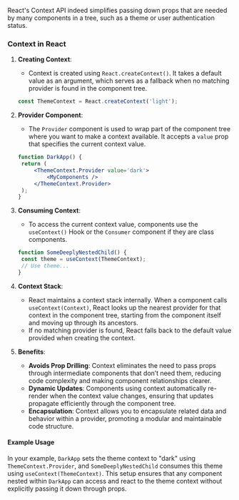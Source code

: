 React's Context API indeed simplifies passing down props that are needed by many components in a tree, such as a theme or user authentication status.

### Context in React

1. **Creating Context**:

   - Context is created using `React.createContext()`. It takes a default value as an argument, which serves as a fallback when no matching provider is found in the component tree.

   ```jsx
   const ThemeContext = React.createContext('light');
   ```

2. **Provider Component**:

   - The `Provider` component is used to wrap part of the component tree where you want to make a context available. It accepts a `value` prop that specifies the current context value.

   ```jsx
   function DarkApp() {
   	return (
   		<ThemeContext.Provider value='dark'>
   			<MyComponents />
   		</ThemeContext.Provider>
   	);
   }
   ```

3. **Consuming Context**:

   - To access the current context value, components use the `useContext()` Hook or the `Consumer` component if they are class components.

   ```jsx
   function SomeDeeplyNestedChild() {
   	const theme = useContext(ThemeContext);
   	// Use theme...
   }
   ```

4. **Context Stack**:

   - React maintains a context stack internally. When a component calls `useContext(Context)`, React looks up the nearest provider for that context in the component tree, starting from the component itself and moving up through its ancestors.
   - If no matching provider is found, React falls back to the default value provided when creating the context.

5. **Benefits**:
   - **Avoids Prop Drilling**: Context eliminates the need to pass props through intermediate components that don’t need them, reducing code complexity and making component relationships clearer.
   - **Dynamic Updates**: Components using context automatically re-render when the context value changes, ensuring that updates propagate efficiently through the component tree.
   - **Encapsulation**: Context allows you to encapsulate related data and behavior within a provider, promoting a modular and maintainable code structure.

#### Example Usage

In your example, `DarkApp` sets the theme context to "dark" using `ThemeContext.Provider`, and `SomeDeeplyNestedChild` consumes this theme using `useContext(ThemeContext)`. This setup ensures that any component nested within `DarkApp` can access and react to the theme context without explicitly passing it down through props.

